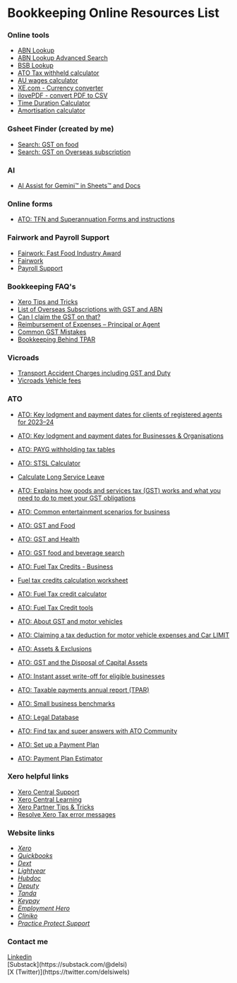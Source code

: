 # Bookkeeping Online Resources List


### Online tools
* [ABN Lookup](https://abr.business.gov.au/Search)
* [ABN Lookup Advanced Search](https://www.abr.business.gov.au/Search/Advanced)
* [BSB Lookup](https://bsb.auspaynet.com.au/)
* [ATO Tax withheld calculator](https://www.ato.gov.au/Calculators-and-tools/Tax-withheld-calculator)
* [AU wages calculator](https://paycalculator.com.au/)
* [XE.com - Currency converter](https://www.xe.com/)
* [ilovePDF - convert PDF to CSV](https://www.ilovepdf.com/)
* [Time Duration Calculator](https://www.calculator.net/time-duration-calculator.html?starthour=7&startmin=00&startsec=0&startunit=a&endhour=8&endmin=15&endsec=0&endunit=a&ctype=1&x=53&y=21)
* [Amortisation calculator](https://www.bretwhissel.net/cgi-bin/amortize)


### Gsheet Finder (created by me)
* [Search: GST on food](https://docs.google.com/spreadsheets/d/1-goehBr1RhA5ZqH05dxF648aXvIZNAGiW9stC8ZsquI/edit#gid=1842926729)
* [Search: GST on Overseas subscription](https://docs.google.com/spreadsheets/d/1-goehBr1RhA5ZqH05dxF648aXvIZNAGiW9stC8ZsquI/edit#gid=1733277696)


### AI
* [AI Assist for Gemini™ in Sheets™ and Docs](https://docs.google.com/spreadsheets/d/1-goehBr1RhA5ZqH05dxF648aXvIZNAGiW9stC8ZsquI/edit#gid=766325491)

### Online forms
* [ATO: TFN and Superannuation Forms and instructions](https://www.ato.gov.au/forms-and-instructions#sortCriteria=%40dateupdated%20descending)



### Fairwork and Payroll Support 
* [Fairwork: Fast Food Industry Award](https://www.fairwork.gov.au/find-help-for/fast-food-restaurants-cafes/fast-food-industry)
* [Fairwork](https://www.fwc.gov.au/)
* [Payroll Support](https://support.yourpayroll.com.au/hc/en-au/articles/5015381108111-Electrical-Electronic-and-Communications-Contracting-Award-2020-MA000025)



### Bookkeeping FAQ's 
* [Xero Tips and Tricks](https://drive.google.com/file/d/1bhPtIE0mDe_jCmGJwXNpHDidChhEQu8H/view?usp=share_link)
* [List of Overseas Subscriptions with GST and ABN](https://avers.com.au/Bookkeeping/Blog/List-of-Overseas-Subscriptions-with-GST-and-ABN/)
* [Can I claim the GST on that?](https://www.e-bas.com.au/can-i-claim-the-gst-on-that/)
* [Reimbursement of Expenses – Principal or Agent](https://webbmartinconsulting.com.au/tax-news/gst-and-reimbursement-of-expenses-2/)
* [Common GST Mistakes](https://www.e-bas.com.au/common-gst-mistakes/)
* [Bookkeeping Behind TPAR](https://www.e-bas.com.au/the-bookkeeping-behind-the-taxable-payments-annual-report/)


  
### Vicroads
* [Transport Accident Charges including GST and Duty](https://www.tac.vic.gov.au/__data/assets/pdf_file/0004/758686/TAC-Premiums-2023_24.pdf)
* [Vicroads Vehicle fees](https://www.vicroads.vic.gov.au/registration/registration-fees/vehicle-registration-fees)



### ATO 
* [ATO: Key lodgment and payment dates for clients of registered agents for 2023–24](https://www.ato.gov.au/tax-and-super-professionals/for-tax-professionals/prepare-and-lodge/due-dates)
* [ATO: Key lodgment and payment dates for Businesses & Organisations](https://www.ato.gov.au/businesses-and-organisations/preparing-lodging-and-paying/reports-and-returns/due-dates-for-lodging-and-paying/due-dates-by-month)

* [ATO: PAYG withholding tax tables](https://www.ato.gov.au/tax-rates-and-codes/tax-tables-overview)
* [ATO: STSL Calculator](https://www.ato.gov.au/calculators-and-tools/study-and-training-loan-repayment-calculator)
* [Calculate Long Service Leave](https://business.vic.gov.au/business-information/staff-and-hr/long-service-leave-victoria/calculate-long-service-leave)

* [ATO: Explains how goods and services tax (GST) works and what you need to do to meet your GST obligations](https://www.ato.gov.au/businesses-and-organisations/gst-excise-and-indirect-taxes/gst)
* [ATO: Common entertainment scenarios for business](https://www.ato.gov.au/businesses-and-organisations/hiring-and-paying-your-workers/fringe-benefits-tax/types-of-fringe-benefits/entertainment-related-fringe-benefits/common-entertainment-scenarios-for-business)
* [ATO: GST and Food](https://www.ato.gov.au/businesses-and-organisations/gst-excise-and-indirect-taxes/gst/in-detail/your-industry/food/gst-and-food)
* [ATO: GST and Health](https://www.ato.gov.au/businesses-and-organisations/gst-excise-and-indirect-taxes/gst/in-detail/your-industry/gst-and-health)
* [ATO: GST food and beverage search](https://www.ato.gov.au/single-page-applications/calculatorsandtools#GSTFBSearch/questions)
  
* [ATO: Fuel Tax Credits - Business](https://www.ato.gov.au/businesses-and-organisations/income-deductions-and-concessions/incentives-and-concessions/fuel-schemes/fuel-tax-credits-business)
* [Fuel tax credits calculation worksheet](https://www.ato.gov.au/forms-and-instructions/fuel-tax-credits-calculation-worksheet)
* [ATO: Fuel Tax credit calculator](https://www.ato.gov.au/single-page-applications/calculatorsandtools#FTCCalc/questions)
* [ATO: Fuel Tax Credit tools](https://www.ato.gov.au/Calculators-and-tools/Fuel-tax-credit-tools)
  
* [ATO: About GST and motor vehicles](https://www.ato.gov.au/businesses-and-organisations/gst-excise-and-indirect-taxes/gst/in-detail/your-industry/motor-vehicle-and-transport/gst-and-motor-vehicles/about-gst-and-motor-vehicles#Purchasing_a_motor_vehicle)
* [ATO: Claiming a tax deduction for motor vehicle expenses and Car LIMIT](https://www.ato.gov.au/businesses-and-organisations/income-deductions-and-concessions/depreciation-and-capital-expenses-and-allowances/simpler-depreciation-for-small-business/instant-asset-write-off)
  
* [ATO: Assets & Exclusions](https://www.ato.gov.au/businesses-and-organisations/income-deductions-and-concessions/depreciation-and-capital-expenses-and-allowances/simpler-depreciation-for-small-business/assets-and-exclusions)
* [ATO: GST and the Disposal of Capital Assets](https://www.ato.gov.au/businesses-and-organisations/gst-excise-and-indirect-taxes/gst/in-detail/rules-for-specific-transactions/business-asset-transactions/gst-and-the-disposal-of-capital-assets)
* [ATO: Instant asset write-off for eligible businesses](https://www.ato.gov.au/businesses-and-organisations/income-deductions-and-concessions/depreciation-and-capital-expenses-and-allowances/simpler-depreciation-for-small-business/instant-asset-write-off)

* [ATO: Taxable payments annual report (TPAR)](https://www.ato.gov.au/businesses-and-organisations/preparing-lodging-and-paying/reports-and-returns/taxable-payments-annual-report)
  
* [ATO: Small business benchmarks](https://www.ato.gov.au/businesses-and-organisations/income-deductions-and-concessions/small-business-benchmarks)
* [ATO: Legal Database](https://www.ato.gov.au/single-page-applications/legaldatabase#Law)
* [ATO: Find tax and super answers with ATO Community](https://community.ato.gov.au/s/)

* [ATO: Set up a Payment Plan](https://www.ato.gov.au/individuals-and-families/paying-the-ato/help-with-paying)
* [ATO: Payment Plan Estimator](https://www.ato.gov.au/calculators-and-tools/payments-payment-plan-estimator)


### Xero helpful links
* [Xero Central Support](https://central.xero.com/s/)
* [Xero Central Learning](https://central.xero.com/s/learning)
* [Xero Partner Tips & Tricks](https://central.xero.com/s/question/0D53m00007f8Wg8CAE/skill-up-share-your-xero-partner-tips-with-your-community)
* [Resolve Xero Tax error messages](https://central.xero.com/s/article/Getting-an-error-message-in-Xero-Tax#GeneralXeroTaxerrors)


### Website links
* _[Xero](https://www.xero.com/au/login/)_
* _[Quickbooks](https://accounts.intuit.com/app/sign-in?app_group=QBO&asset_alias=Intuit.accounting.core.qbowebapp&locale=en-AU&state=%7B%22queryParams%22%3A%7B%22locale%22%3A%22en-AU%22%7D%7D&app_environment=prod)_
* _[Dext](https://app.dext.com/login/)_
* _[Lightyear](https://app.lightyear.cloud/login)_
* _[Hubdoc](https://app.hubdoc.com/login)_
* _[Deputy](https://once.deputy.com/my/login?redirect_url=https%3A%2F%2Fonce.deputy.com%2Fmy%2F)_
* _[Tanda](https://my.tanda.co/login)_
* _[Keypay](https://keypay.yourpayroll.com.au/)_
* _[Employment Hero](https://employmenthero.yourpayroll.com.au/)_
* _[Cliniko](https://www.cliniko.com/login/)_
* _[Practice Protect Support](https://support.practiceprotect.com/get-in-contact/)_

### Contact me
<div class="badge-base LI-profile-badge" data-locale="en_US" data-size="medium" data-theme="light" data-type="VERTICAL" data-vanity="delsi-sierra" data-version="v1"><a class="badge-base__link LI-simple-link" href="https://ph.linkedin.com/in/delsi-sierra?trk=profile-badge">Linkedin</a></div> 
[Substack](https://substack.com/@delsi) <br />
[X (Twitter)](https://twitter.com/delsiwels) <br />

